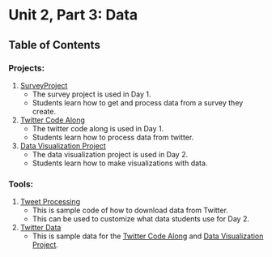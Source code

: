 # Unit 2, Part 3: Data

## Table of Contents

### Projects:

1. [SurveyProject](SurveyProject)
    * The survey project is used in Day 1. 
    * Students learn how to get and process data from a survey they create.
1. [Twitter Code Along](TwitterDataCodeAlong)
    * The twitter code along is used in Day 1. 
    * Students learn how to process data from twitter.
1. [Data Visualization Project](DataVisualizationProject)
    * The data visualization project is used in Day 2. 
    * Students learn how to make visualizations with data.


### Tools:

1. [Tweet Processing](Tweet-Processing)
    * This is sample code of how to download data from Twitter. 
    * This can be used to customize what data students use for Day 2.
1. [Twitter Data](TwitterData)
    * This is sample data for the [Twitter Code Along](TwitterDataCodeAlong) and [Data Visualization Project](DataVisualizationProject).
